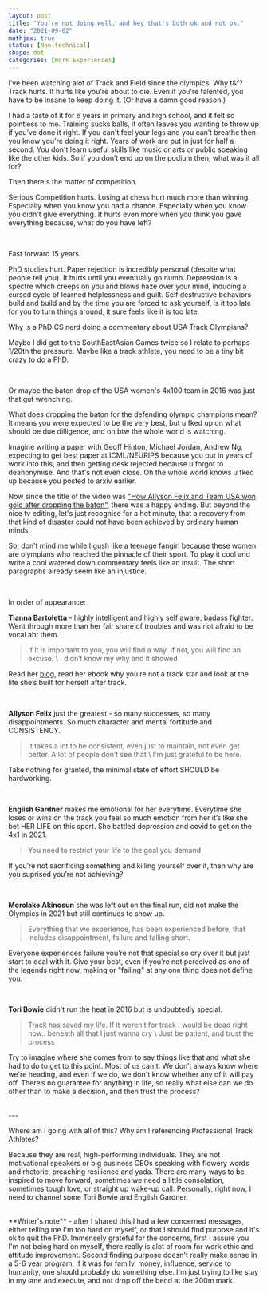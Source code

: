 ```yaml
---
layout: post
title: "You're not doing well, and hey that's both ok and not ok."
date: "2021-09-02"
mathjax: true
status: [Non-technical]
shape: dot
categories: [Work Experiences]
---
```


I’ve been watching alot of Track and Field since the olympics. 
Why t&f? Track hurts. It hurts like you're about to die. Even if you're talented, you have to be insane to keep doing it. (Or have a damn good reason.)

I had a taste of it for 6 years in primary and high school, and it felt so pointless to me. Training sucks balls, it often leaves you wanting to throw up if you’ve done it right. If you can't feel your legs and you can’t breathe then you know you're doing it right. Years of work are put in just for half a second. You don't learn useful skills like music or arts or public speaking like the other kids. So if you don’t end up on the podium then, what was it all for?

Then there's the matter of competition.

Serious Competition hurts. Losing at chess hurt much more than winning. Especially when you know you had a chance. Especially when you know you didn't give everything. It hurts even more when you think you gave everything because, what do you have left? 

<br>

Fast forward 15 years. 
<br>

PhD studies hurt. Paper rejection is incredibly personal (despite what people tell you). It hurts until you eventually go numb. Depression is a spectre which creeps on you and blows haze over your mind, inducing a cursed cycle of learned helplessness and guilt. Self destructive behaviors build and build and by the time you are forced to ask yourself, is it too late for you to turn things around, it sure feels like it is too late.

Why is a PhD CS nerd doing a commentary about USA Track Olympians?

Maybe I did get to the SouthEastAsian Games twice so I relate to perhaps 1/20th the pressure. Maybe like a track athlete, you need to be a tiny bit crazy to do a PhD. 

<br>

Or maybe the baton drop of the USA women's 4x100 team in 2016 was just that gut wrenching. 

What does dropping the baton for the defending olympic champions mean? It means you were
expected to be the very best, but u fked up on what should be due dilligence, and oh btw the whole
world is watching. 

Imagine writing a paper with Geoff Hinton, Michael Jordan,
Andrew Ng, expecting to get best paper at ICML/NEURIPS because you put in years of work into this,
and then getting desk rejected because u forgot to deanonymise. And that's not even close. Oh the whole world knows u fked up because you posted to arxiv earlier. 

Now since the title of the video was ["How Allyson Felix and Team USA won gold after dropping
the baton"](https://w.youtube.com/watch?v=9WxVMxCXijw), there was a happy ending. But beyond the nice tv editing, let's just recognise for a hot minute, that a recovery from that kind of disaster could not have been achieved by ordinary human minds.

So, don’t mind me while I gush like a teenage fangirl because these women are
olympians who reached the pinnacle of their sport. To play it cool and write a cool watered down commentary feels like an insult. The short paragraphs already seem like an injustice.

<br>

In order of appearance: 

<b>Tianna Bartoletta</b> - highly intelligent and highly self aware, badass fighter. Went through more than her fair share of troubles and was not afraid to be vocal abt them. 

> If it is important to you, you will find a way. If not, you will find an excuse. \\
> I didn’t know my why and it showed

Read her [blog](https://tiannabee.com/blog), read her ebook why you’re not a track star and look at the life she’s built for herself after track.

<br>

<b>Allyson Felix</b> just the greatest - so many successes, so many disappointments. So much character and mental fortitude and CONSISTENCY. 

> It takes a lot to be consistent, even just to maintain, not even get better. A lot of people don’t see that \\
> I'm just grateful to be here.

Take nothing for granted, the minimal state of effort SHOULD be hardworking.

<br>

<b>English Gardner</b> makes me emotional for her everytime. Everytime she loses or wins on the track you feel so much emotion from her it’s like she bet HER LIFE on this sport. She battled depression
and covid to get on the 4x1 in 2021. 

> You need to restrict your life to the goal you demand

If you’re not sacrificing something and killing yourself over it, then why are you suprised you’re not achieving?

<br>

<b>Morolake Akinosun</b> she was left out on the final run, did not make the Olympics in 2021 but still continues to show up.

> Everything that we experience, has been experienced before, that includes disappointment, failure and falling short.

Everyone experiences failure you’re not that special so cry over it but just start to deal with it. Give your best, even if you’re not perceived as one of the legends right now, making or "failing" at any one thing does not define you.

<br>

<b>Tori Bowie</b> didn't run the heat in 2016 but is undoubtedly special. 

> Track has saved my life. If it weren’t for track I would be dead right now.. beneath all that I just wanna cry \\
> Just be patient, and trust the process

Try to imagine where she comes from to say things like that and what she had to do to get to this point. Most of us can't. We don’t always know where we're heading, and even if we do, we don't know whether any of it will pay off. There’s no guarantee for anything in life, so really what else can we do other than to make a decision, and then trust the process?

<br>
---

Where am I going with all of this? Why am I referencing Professional Track Athletes?

Because they are real, high-performing individuals. They are not motivational speakers or big business CEOs speaking with flowery words and rhetoric, preaching resilience and yada. There are many ways to be inspired to move forward, sometimes we need a little consolation, sometimes tough love, or straight up wake-up call. Personally, right now, I need to channel some Tori Bowie and English Gardner.

<br>
**Writer's note** - after I shared this I had a few concerned messages, either telling me I'm too hard on myself, or that I should find purpose and it's ok to quit the PhD. Immensely grateful for the
concerns, first I assure you I'm not being hard on myself, there really is alot of room for work ethic and attitude improvement. Second finding purpose doesn't really make sense in a 5-6 year program,
if it was for family, money, influence, service to humanity, one should probably do something else. I'm just trying to like stay in my lane and execute, and not drop off the bend at the 200m mark.
